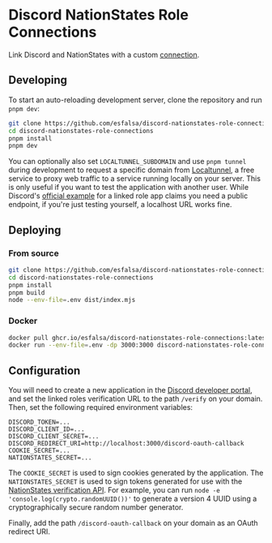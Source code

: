 # Discord NationStates Role Connections

Link Discord and NationStates with a custom [connection](https://support.discord.com/hc/en-us/articles/8063233404823-Connections-Linked-Roles-Community-Members).

## Developing

To start an auto-reloading development server, clone the repository and run `pnpm dev`:

```sh
git clone https://github.com/esfalsa/discord-nationstates-role-connections.git
cd discord-nationstates-role-connections
pnpm install
pnpm dev
```

You can optionally also set `LOCALTUNNEL_SUBDOMAIN` and use `pnpm tunnel` during development to request a specific domain from [Localtunnel](https://github.com/localtunnel/localtunnel), a free service to proxy web traffic to a service running locally on your server. This is only useful if you want to test the application with another user. While Discord's [official example](https://github.com/discord/linked-roles-sample) for a linked role app claims you need a public endpoint, if you're just testing yourself, a localhost URL works fine.

## Deploying

### From source

```sh
git clone https://github.com/esfalsa/discord-nationstates-role-connections.git
cd discord-nationstates-role-connections
pnpm install
pnpm build
node --env-file=.env dist/index.mjs
```

### Docker

```sh
docker pull ghcr.io/esfalsa/discord-nationstates-role-connections:latest
docker run --env-file=.env -dp 3000:3000 discord-nationstates-role-connections
```

## Configuration

You will need to create a new application in the [Discord developer portal](https://discord.com/developers/applications), and set the linked roles verification URL to the path `/verify` on your domain. Then, set the following required environment variables:

```env
DISCORD_TOKEN=...
DISCORD_CLIENT_ID=...
DISCORD_CLIENT_SECRET=...
DISCORD_REDIRECT_URI=http://localhost:3000/discord-oauth-callback
COOKIE_SECRET=...
NATIONSTATES_SECRET=...
```

The `COOKIE_SECRET` is used to sign cookies generated by the application. The `NATIONSTATES_SECRET` is used to sign tokens generated for use with the [NationStates verification API](https://www.nationstates.net/pages/api.html#verification). For example, you can run `node -e 'console.log(crypto.randomUUID())'` to generate a version 4 UUID using a cryptographically secure random number generator.

Finally, add the path `/discord-oauth-callback` on your domain as an OAuth redirect URI.
